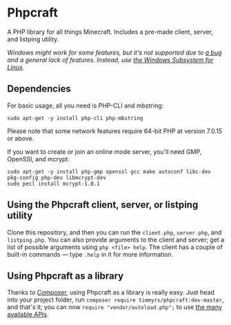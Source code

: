 # Phpcraft

A PHP library for all things Minecraft. Includes a pre-made client, server, and listping utility.

*Windows might work for some features, but it's not supported due to [a bug](https://bugs.php.net/bug.php?id=34972) and a general lack of features. Instead, use [the Windows Subsystem for Linux](https://aka.ms/wslinstall).*

## Dependencies

For basic usage, all you need is PHP-CLI and mbstring:

	sudo apt-get -y install php-cli php-mbstring

Please note that some network features require 64-bit PHP at version 7.0.15 or above.

If you want to create or join an online mode server, you'll need GMP, OpenSSl, and mcrypt:

    sudo apt-get -y install php-gmp openssl gcc make autoconf libc-dev pkg-config php-dev libmcrypt-dev
    sudo pecl install mcrypt-1.0.1

## Using the Phpcraft client, server, or listping utility

Clone this repository, and then you can run the `client.php`, `server.php`, and `listping.php`. You can also provide arguments to the client and server; get a list of possible arguments using `php <file> help`. The client has a couple of built-in commands — type `.help` in it for more information.

## Using Phpcraft as a library

Thanks to [Composer](https://getcomposer.org/), using Phpcraft as a library is really easy. Just head into your project folder, run `composer require timmyrs/phpcraft:dev-master`, and that's it; you can now `require "vendor/autoload.php";` to use [the many available APIs](https://timmyrs.github.io/Phpcraft/namespacePhpcraft.html).
